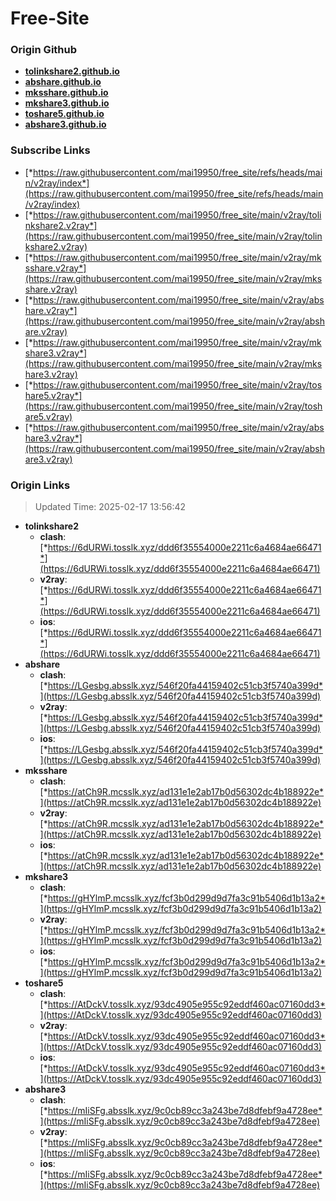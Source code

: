 # Free-Site

### Origin Github

- [**tolinkshare2.github.io**](https://github.com/tolinkshare2/tolinkshare2.github.io)
- [**abshare.github.io**](https://github.com/abshare/abshare.github.io)
- [**mksshare.github.io**](https://github.com/mksshare/mksshare.github.io)
- [**mkshare3.github.io**](https://github.com/mkshare3/mkshare3.github.io)
- [**toshare5.github.io**](https://github.com/toshare5/toshare5.github.io)
- [**abshare3.github.io**](https://github.com/abshare3/abshare3.github.io)

### Subscribe Links

- [*https://raw.githubusercontent.com/mai19950/free_site/refs/heads/main/v2ray/index*](https://raw.githubusercontent.com/mai19950/free_site/refs/heads/main/v2ray/index)
- [*https://raw.githubusercontent.com/mai19950/free_site/main/v2ray/tolinkshare2.v2ray*](https://raw.githubusercontent.com/mai19950/free_site/main/v2ray/tolinkshare2.v2ray)
- [*https://raw.githubusercontent.com/mai19950/free_site/main/v2ray/mksshare.v2ray*](https://raw.githubusercontent.com/mai19950/free_site/main/v2ray/mksshare.v2ray)
- [*https://raw.githubusercontent.com/mai19950/free_site/main/v2ray/abshare.v2ray*](https://raw.githubusercontent.com/mai19950/free_site/main/v2ray/abshare.v2ray)
- [*https://raw.githubusercontent.com/mai19950/free_site/main/v2ray/mkshare3.v2ray*](https://raw.githubusercontent.com/mai19950/free_site/main/v2ray/mkshare3.v2ray)
- [*https://raw.githubusercontent.com/mai19950/free_site/main/v2ray/toshare5.v2ray*](https://raw.githubusercontent.com/mai19950/free_site/main/v2ray/toshare5.v2ray)
- [*https://raw.githubusercontent.com/mai19950/free_site/main/v2ray/abshare3.v2ray*](https://raw.githubusercontent.com/mai19950/free_site/main/v2ray/abshare3.v2ray)

### Origin Links

> Updated Time: 2025-02-17 13:56:42

- **tolinkshare2**
  - **clash**: [*https://6dURWi.tosslk.xyz/ddd6f35554000e2211c6a4684ae66471*](https://6dURWi.tosslk.xyz/ddd6f35554000e2211c6a4684ae66471)
  - **v2ray**: [*https://6dURWi.tosslk.xyz/ddd6f35554000e2211c6a4684ae66471*](https://6dURWi.tosslk.xyz/ddd6f35554000e2211c6a4684ae66471)
  - **ios**: [*https://6dURWi.tosslk.xyz/ddd6f35554000e2211c6a4684ae66471*](https://6dURWi.tosslk.xyz/ddd6f35554000e2211c6a4684ae66471)
- **abshare**
  - **clash**: [*https://LGesbg.absslk.xyz/546f20fa44159402c51cb3f5740a399d*](https://LGesbg.absslk.xyz/546f20fa44159402c51cb3f5740a399d)
  - **v2ray**: [*https://LGesbg.absslk.xyz/546f20fa44159402c51cb3f5740a399d*](https://LGesbg.absslk.xyz/546f20fa44159402c51cb3f5740a399d)
  - **ios**: [*https://LGesbg.absslk.xyz/546f20fa44159402c51cb3f5740a399d*](https://LGesbg.absslk.xyz/546f20fa44159402c51cb3f5740a399d)
- **mksshare**
  - **clash**: [*https://atCh9R.mcsslk.xyz/ad131e1e2ab17b0d56302dc4b188922e*](https://atCh9R.mcsslk.xyz/ad131e1e2ab17b0d56302dc4b188922e)
  - **v2ray**: [*https://atCh9R.mcsslk.xyz/ad131e1e2ab17b0d56302dc4b188922e*](https://atCh9R.mcsslk.xyz/ad131e1e2ab17b0d56302dc4b188922e)
  - **ios**: [*https://atCh9R.mcsslk.xyz/ad131e1e2ab17b0d56302dc4b188922e*](https://atCh9R.mcsslk.xyz/ad131e1e2ab17b0d56302dc4b188922e)
- **mkshare3**
  - **clash**: [*https://gHYlmP.mcsslk.xyz/fcf3b0d299d9d7fa3c91b5406d1b13a2*](https://gHYlmP.mcsslk.xyz/fcf3b0d299d9d7fa3c91b5406d1b13a2)
  - **v2ray**: [*https://gHYlmP.mcsslk.xyz/fcf3b0d299d9d7fa3c91b5406d1b13a2*](https://gHYlmP.mcsslk.xyz/fcf3b0d299d9d7fa3c91b5406d1b13a2)
  - **ios**: [*https://gHYlmP.mcsslk.xyz/fcf3b0d299d9d7fa3c91b5406d1b13a2*](https://gHYlmP.mcsslk.xyz/fcf3b0d299d9d7fa3c91b5406d1b13a2)
- **toshare5**
  - **clash**: [*https://AtDckV.tosslk.xyz/93dc4905e955c92eddf460ac07160dd3*](https://AtDckV.tosslk.xyz/93dc4905e955c92eddf460ac07160dd3)
  - **v2ray**: [*https://AtDckV.tosslk.xyz/93dc4905e955c92eddf460ac07160dd3*](https://AtDckV.tosslk.xyz/93dc4905e955c92eddf460ac07160dd3)
  - **ios**: [*https://AtDckV.tosslk.xyz/93dc4905e955c92eddf460ac07160dd3*](https://AtDckV.tosslk.xyz/93dc4905e955c92eddf460ac07160dd3)
- **abshare3**
  - **clash**: [*https://mIiSFg.absslk.xyz/9c0cb89cc3a243be7d8dfebf9a4728ee*](https://mIiSFg.absslk.xyz/9c0cb89cc3a243be7d8dfebf9a4728ee)
  - **v2ray**: [*https://mIiSFg.absslk.xyz/9c0cb89cc3a243be7d8dfebf9a4728ee*](https://mIiSFg.absslk.xyz/9c0cb89cc3a243be7d8dfebf9a4728ee)
  - **ios**: [*https://mIiSFg.absslk.xyz/9c0cb89cc3a243be7d8dfebf9a4728ee*](https://mIiSFg.absslk.xyz/9c0cb89cc3a243be7d8dfebf9a4728ee)
